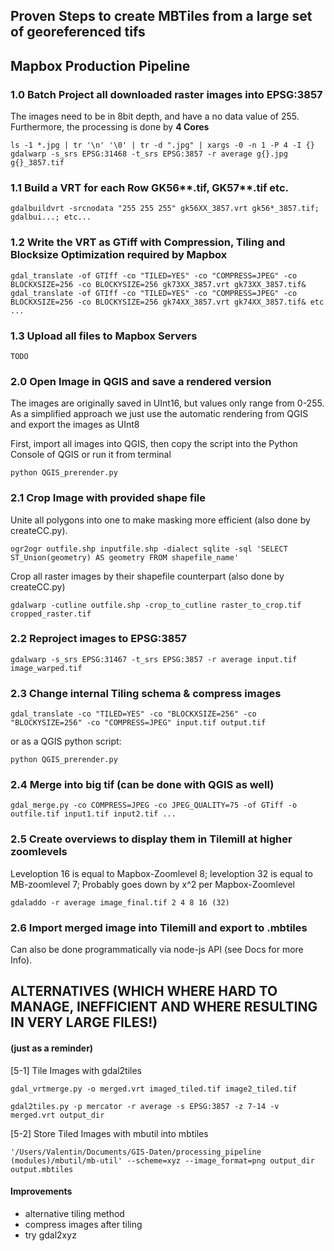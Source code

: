 ## Proven Steps to create MBTiles from a large set of georeferenced tifs

## Mapbox Production Pipeline
### 1.0 Batch Project all downloaded raster images into EPSG:3857
The images need to be in 8bit depth, and have a no data value of 255. Furthermore, the processing is done by **4 Cores**
```
ls -1 *.jpg | tr '\n' '\0' | tr -d ".jpg" | xargs -0 -n 1 -P 4 -I {} gdalwarp -s_srs EPSG:31468 -t_srs EPSG:3857 -r average g{}.jpg g{}_3857.tif
```
### 1.1 Build a VRT for each Row GK56**.tif, GK57**.tif etc.
```
gdalbuildvrt -srcnodata "255 255 255" gk56XX_3857.vrt gk56*_3857.tif; gdalbui...; etc...
```
### 1.2 Write the VRT as GTiff with Compression, Tiling and Blocksize Optimization required by Mapbox
```
gdal_translate -of GTIff -co "TILED=YES" -co "COMPRESS=JPEG" -co BLOCKXSIZE=256 -co BLOCKYSIZE=256 gk73XX_3857.vrt gk73XX_3857.tif&
gdal_translate -of GTIff -co "TILED=YES" -co "COMPRESS=JPEG" -co BLOCKXSIZE=256 -co BLOCKYSIZE=256 gk74XX_3857.vrt gk74XX_3857.tif& etc ...
```
### 1.3 Upload all files to Mapbox Servers
```
TODO
```




### 2.0 Open Image in QGIS and save a rendered version
The images are originally saved in UInt16, but values only range from 0-255. As a simplified approach we just use the automatic rendering from QGIS and export the images as UInt8

First, import all images into QGIS, then copy the script into the Python Console of QGIS or run it from terminal
```
python QGIS_prerender.py
```
### 2.1 Crop Image with provided shape file

Unite all polygons into one to make masking more efficient (also done by createCC.py).
```
ogr2ogr outfile.shp inputfile.shp -dialect sqlite -sql 'SELECT ST_Union(geometry) AS geometry FROM shapefile_name'
```
Crop all raster images by their shapefile counterpart (also done by createCC.py)
```
gdalwarp -cutline outfile.shp -crop_to_cutline raster_to_crop.tif cropped_raster.tif
```
### 2.2 Reproject images to EPSG:3857
```
gdalwarp -s_srs EPSG:31467 -t_srs EPSG:3857 -r average input.tif image_warped.tif
```
### 2.3 Change internal Tiling schema & compress images
```
gdal_translate -co "TILED=YES" -co "BLOCKXSIZE=256" -co "BLOCKYSIZE=256" -co "COMPRESS=JPEG" input.tif output.tif
```
or as a QGIS python script:
```
python QGIS_prerender.py
```

### 2.4 Merge into big tif (can be done with QGIS as well)
```
gdal_merge.py -co COMPRESS=JPEG -co JPEG_QUALITY=75 -of GTiff -o outfile.tif input1.tif input2.tif ...
```
### 2.5 Create overviews to display them in Tilemill at higher zoomlevels
Leveloption 16 is equal to Mapbox-Zoomlevel 8; leveloption 32 is equal to MB-zoomlevel 7; Probably goes down by x^2 per Mapbox-Zoomlevel
```
gdaladdo -r average image_final.tif 2 4 8 16 (32)
```
### 2.6 Import merged image into Tilemill and export to .mbtiles

Can also be done programmatically via node-js API (see Docs for more Info).












## ALTERNATIVES (WHICH WHERE HARD TO MANAGE, INEFFICIENT AND WHERE RESULTING IN VERY LARGE FILES!)
#### (just as a reminder)
[5-1] Tile Images with gdal2tiles
```
gdal_vrtmerge.py -o merged.vrt imaged_tiled.tif image2_tiled.tif

gdal2tiles.py -p mercator -r average -s EPSG:3857 -z 7-14 -v merged.vrt output_dir
```
[5-2] Store Tiled Images with mbutil into mbtiles
```
'/Users/Valentin/Documents/GIS-Daten/processing_pipeline (modules)/mbutil/mb-util' --scheme=xyz --image_format=png output_dir output.mbtiles
```
#### Improvements
- alternative tiling method
- compress images after tiling
- try gdal2xyz
